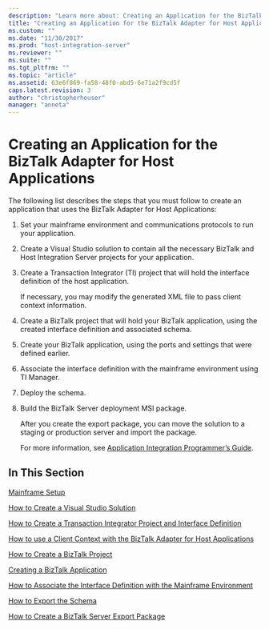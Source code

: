 ```yaml
---
description: "Learn more about: Creating an Application for the BizTalk Adapter for Host Applications"
title: "Creating an Application for the BizTalk Adapter for Host Applications2 | Microsoft Docs"
ms.custom: ""
ms.date: "11/30/2017"
ms.prod: "host-integration-server"
ms.reviewer: ""
ms.suite: ""
ms.tgt_pltfrm: ""
ms.topic: "article"
ms.assetid: 63e6f869-fa58-48f0-abd5-6e71a2f9cd5f
caps.latest.revision: 3
author: "christopherhouser"
manager: "anneta"
---
```

# Creating an Application for the BizTalk Adapter for Host Applications
The following list describes the steps that you must follow to create an application that uses the BizTalk Adapter for Host Applications:  
  
1. Set your mainframe environment and communications protocols to run your application.  
  
2. Create a Visual Studio solution to contain all the necessary BizTalk and Host Integration Server projects for your application.  
  
3. Create a Transaction Integrator (TI) project that will hold the interface definition of the host application.  
  
    If necessary, you may modify the generated XML file to pass client context information.  
  
4. Create a BizTalk project that will hold your BizTalk application, using the created interface definition and associated schema.  
  
5. Create your BizTalk application, using the ports and settings that were defined earlier.  
  
6. Associate the interface definition with the mainframe environment using TI Manager.  
  
7. Deploy the schema.  
  
8. Build the BizTalk Server deployment MSI package.  
  
   After you create the export package, you can move the solution to a staging or production server and import the package.  
  
   For more information, see [Application Integration Programmer’s Guide](./application-integration-programmer’s-guide2.md).  
  
## In This Section  
 [Mainframe Setup](../core/mainframe-setup2.md)  
  
 [How to Create a Visual Studio Solution](../core/how-to-create-a-visual-studio-solution1.md)  
  
 [How to Create a Transaction Integrator Project and Interface Definition](../core/how-to-create-a-transaction-integrator-project-and-interface-definition1.md)  
  
 [How to use a Client Context with the BizTalk Adapter for Host Applications](../core/how-to-use-a-client-context-with-the-biztalk-adapter-for-host-applications2.md)  
  
 [How to Create a BizTalk Project](../core/how-to-create-a-biztalk-project2.md)  
  
 [Creating a BizTalk Application](../core/creating-a-biztalk-application1.md)  
  
 [How to Associate the Interface Definition with the Mainframe Environment](../core/how-to-associate-the-interface-definition-with-the-mainframe-environment2.md)  
  
 [How to Export the Schema](../core/how-to-export-the-schema1.md)  
  
 [How to Create a BizTalk Server Export Package](../core/how-to-create-a-biztalk-server-export-package1.md)
